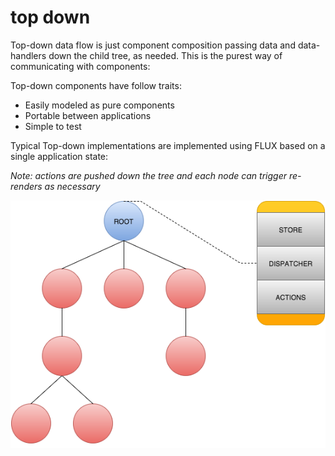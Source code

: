 # top down

Top-down data flow is just component composition passing data and data-handlers down the child tree, as needed. This is the purest way of communicating with components:

Top-down components have follow traits:

* Easily modeled as pure components
* Portable between applications
* Simple to test

Typical Top-down implementations are implemented using FLUX based on a single application state:

_Note: actions are pushed down the tree and each node can trigger re-renders as necessary_

![Top-down data flow](/images/dataflow-top-down.png)
